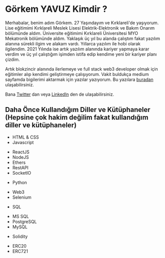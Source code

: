 # Görkem YAVUZ Kimdir ?

Merhabalar, benim adım Görkem. 27 Yaşındayım ve Kırklareli'de yaşıyorum. Lise eğitimimi Kırklareli Meslek Lisesi Elektrik-Elektronik ve Bakım Onarım bölümünde aldım. Üniversite eğitimimi Kırklareli Üniversitesi MYO Mekatronik bölümünde aldım. Yaklaşık üç yıl bu alanda çalıştım fakat yazılım alanına sürekli ilgim ve alakam vardı. Yıllarca yazılım ile hobi olarak ilgilendim. 2021 Yılında ise artık yazılım alanında kariyer yapmaya karar verdim ve üç yıl çalıştığım işimden istifa edip kendime yeni bir kariyer planı çizdim.

Artık blokzincir alanında ilerlemeye ve full stack web3 developer olmak için eğitimler alıp kendimi geliştirmeye çalışıyorum. Vakit buldukça medium sayfamda bigilerimi aktarmak için yazılar yazıyorum. Bu yazılara [buradan](https://medium.com/@gorkemyavuz "Medium Sayfam") ulaşabilirsiniz.

Bana [Twitter](https://twitter.com/ygorkem0 "Twitter Hesabım") dan veya [LinkedIn](https://www.linkedin.com/in/gorkemyavuz/ "Linkedin Hesabım") den de ulaşabilirsiniz.

## Daha Önce Kullandığım Diller ve Kütüphaneler (Hepsine çok hakim değilim fakat kullandığım diller ve kütüphaneler)
- HTML & CSS
- Javascript
 * ReactJS
 * NodeJS
 * Ethers
 * RestAPI
 * SocketIO
- Python
 * Web3
 * Selenium
- SQL
 * MS SQL
 * PostgreSQL
 * MySQL
- Solidity
 * ERC20
 * ERC721
